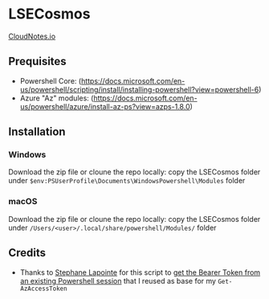 # LSECosmos
[CloudNotes.io](https://www.cloudnotes.io)

## Prequisites

- Powershell Core: (https://docs.microsoft.com/en-us/powershell/scripting/install/installing-powershell?view=powershell-6)
- Azure "Az" modules: (https://docs.microsoft.com/en-us/powershell/azure/install-az-ps?view=azps-1.8.0)

## Installation

### Windows

Download the zip file or cloune the repo locally: copy the LSECosmos folder under `$env:PSUserProfile\Documents\WindowsPowershell\Modules` folder

### macOS

Download the zip file or cloune the repo locally: copy the LSECosmos folder under `/Users/<user>/.local/share/powershell/Modules/` folder

## Credits

- Thanks to [Stephane Lapointe](https://www.linkedin.com/in/stephanelapointe/) for this script to [get the Bearer Token from an existing Powershell session](https://gallery.technet.microsoft.com/scriptcenter/Easily-obtain-AccessToken-3ba6e593/view/Reviews) that I reused as base for my `Get-AzAccessToken`